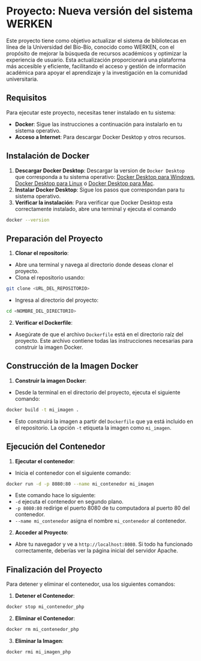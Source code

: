 # Proyecto: Nueva versión del sistema WERKEN
Este proyecto tiene como objetivo actualizar el sistema de bibliotecas en línea de la Universidad del Bío-Bío, conocido como WERKEN, con el propósito de mejorar la búsqueda de recursos académicos y optimizar la experiencia de usuario. Esta actualización proporcionará una plataforma más accesible y eficiente, facilitando el acceso y gestión de información académica para apoyar el aprendizaje y la investigación en la comunidad universitaria.
## Requisitos
Para ejecutar este proyecto, necesitas tener instalado en tu sistema:
- **Docker**: Sigue las instrucciones a continuación para instalarlo en tu sistema operativo.
- **Acceso a Internet**: Para descargar Docker Desktop y otros recursos.
## Instalación de Docker
1. **Descargar Docker Desktop**: Descargar la version de `Docker Desktop` que corresponda a tu sistema operativo: [Docker Desktop para Windows](https://docs.docker.com/desktop/install/windows-install/), [Docker Desktop para Linux](https://docs.docker.com/desktop/install/linux/) o [Docker Desktop para Mac](https://docs.docker.com/desktop/install/mac-install/).
2. **Instalar Docker Desktop**: Sigue los pasos que correspondan para tu sistema operativo.
3. **Verificar la instalación**: Para verificar que Docker Desktop esta correctamente instalado, abre una terminal y ejecuta el comando 
```bash
docker --version
```
## Preparación del Proyecto
1. **Clonar el repositorio**:
- Abre una terminal y navega al directorio donde deseas clonar el proyecto.
- Clona el repositorio usando:
```bash
git clone <URL_DEL_REPOSITORIO>
```
- Ingresa al directorio del proyecto:
```bash
cd <NOMBRE_DEL_DIRECTORIO>
```
2. **Verificar el Dockerfile**:
- Asegúrate de que el archivo `Dockerfile` está en el directorio raíz del proyecto. Este archivo contiene todas las instrucciones necesarias para construir la imagen Docker.
## Construcción de la Imagen Docker
1. **Construir la imagen Docker**:
- Desde la terminal en el directorio del proyecto, ejecuta el siguiente comando:
```bash
docker build -t mi_imagen .
```
- Esto construirá la imagen a partir del `Dockerfile` que ya está incluido en el repositorio. La opción `-t` etiqueta la imagen como `mi_imagen`.
## Ejecución del Contenedor
1. **Ejecutar el contenedor**:
- Inicia el contenedor con el siguiente comando:
```bash
docker run -d -p 8080:80 --name mi_contenedor mi_imagen
```
- Este comando hace lo siguiente:
- `-d` ejecuta el contenedor en segundo plano.
- `-p 8080:80` redirige el puerto 8080 de tu computadora al puerto 80 del contenedor.
- `--name mi_contenedor` asigna el nombre `mi_contenedor` al contenedor.
2. **Acceder al Proyecto**:
- Abre tu navegador y ve a `http://localhost:8080`. Si todo ha funcionado correctamente, deberías ver la página inicial del servidor Apache.
## Finalización del Proyecto
Para detener y eliminar el contenedor, usa los siguientes comandos:
1. **Detener el Contenedor**:
```bash
docker stop mi_contenedor_php
```
2. **Eliminar el Contenedor**:
```bash
docker rm mi_contenedor_php
```
3. **Eliminar la Imagen**:
```bash
docker rmi mi_imagen_php
```
